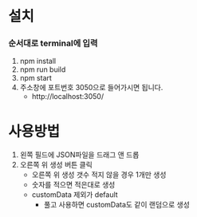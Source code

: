 # 설치
### 순서대로 terminal에 입력
1. npm install
2. npm run build
3. npm start
4. 주소창에 포트번호 3050으로 들어가시면 됩니다.
    - http://localhost:3050/
   
# 사용방법

1. 왼쪽 필드에 JSON파일을 드래그 앤 드롭
2. 오른쪽 위 생성 버튼 클릭
    - 오른쪽 위 생성 갯수 적지 않을 경우 1개만 생성
    - 숫자를 적으면 적은대로 생성
    - customData 제외가 default
        - 풀고 사용하면 customData도 같이 랜덤으로 생성
